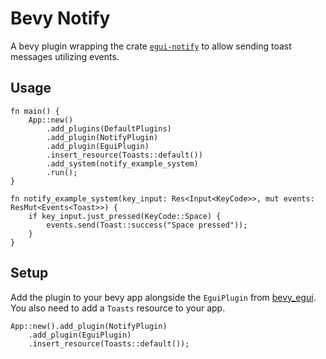 # Bevy Notify

A bevy plugin wrapping the crate [`egui-notify`](https://github.com/ItsEthra/egui-notify) to allow sending toast messages utilizing events.

## Usage

```
fn main() {
    App::new()
        .add_plugins(DefaultPlugins)
        .add_plugin(NotifyPlugin)
        .add_plugin(EguiPlugin)
        .insert_resource(Toasts::default())
        .add_system(notify_example_system)
        .run();
}

fn notify_example_system(key_input: Res<Input<KeyCode>>, mut events: ResMut<Events<Toast>>) {
    if key_input.just_pressed(KeyCode::Space) {
        events.send(Toast::success("Space pressed"));
    }
}
```

## Setup

Add the plugin to your bevy app alongside the `EguiPlugin` from [bevy_egui](https://crates.io/crates/bevy_egui). You also need to add a `Toasts` resource to your app.

```
App::new().add_plugin(NotifyPlugin)
    .add_plugin(EguiPlugin)
    .insert_resource(Toasts::default());
```
